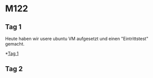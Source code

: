 # M122

## Tag 1 

Heute haben wir usere ubuntu VM aufgesetzt und einen "Eintrittstest" gemacht. 

*[Tag 1](https://github.com/BenjaminD0N/M122/blob/9cbee04b70b27099dad882a76af5f2655689e974/Tage/Tag1.md)

## Tag 2 


